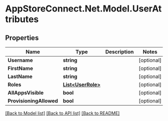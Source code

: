 # AppStoreConnect.Net.Model.UserAttributes

## Properties

Name | Type | Description | Notes
------------ | ------------- | ------------- | -------------
**Username** | **string** |  | [optional] 
**FirstName** | **string** |  | [optional] 
**LastName** | **string** |  | [optional] 
**Roles** | [**List&lt;UserRole&gt;**](UserRole.md) |  | [optional] 
**AllAppsVisible** | **bool** |  | [optional] 
**ProvisioningAllowed** | **bool** |  | [optional] 

[[Back to Model list]](../README.md#documentation-for-models) [[Back to API list]](../README.md#documentation-for-api-endpoints) [[Back to README]](../README.md)

